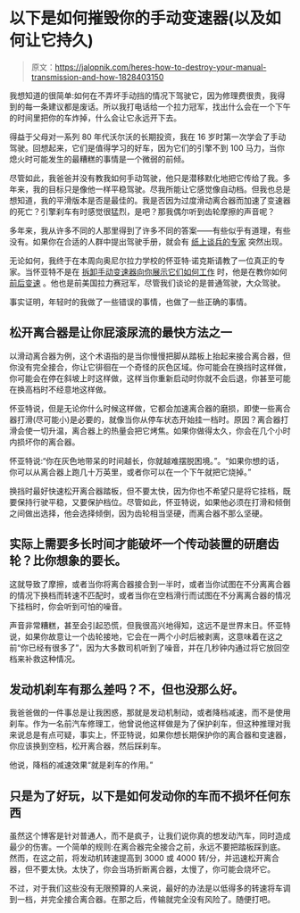 # 以下是如何摧毁你的手动变速器(以及如何让它持久)

> 原文：<https://jalopnik.com/heres-how-to-destroy-your-manual-transmission-and-how-1828403150>

我想知道的很简单:如何在不弄坏手动挡的情况下驾驶它，因为修理费很贵，我得到的每一条建议都是废话。所以我打电话给一个拉力冠军，找出什么会在一个下午的时间里把你的车炸掉，什么会让它永远开下去。



得益于父母对一系列 80 年代沃尔沃的长期投资，我在 16 岁时第一次学会了手动驾驶。回想起来，它们是值得学习的好车，因为它们的引擎不到 100 马力，当你熄火时可能发生的最糟糕的事情是一个微弱的前倾。

尽管如此，我爸爸并没有教我如何手动驾驶，他只是潜移默化地把它传给了我。多年来，我的目标只是像他一样平稳驾驶。尽我所能让它感觉像自动档。但我也总是想知道，我的平滑版本是否是最佳的。我是否因为过度滑动离合器而加速了变速器的死亡？引擎刹车有时感觉很猛烈，是吧？那我偶尔听到齿轮摩擦的声音呢？

多年来，我从许多不同的人那里得到了许多不同的答案——有些似乎有道理，有些没有。如果你在合适的人群中提出驾驶手册，就会有 [纸上谈兵的专家](https://jalopnik.com/learn-how-to-drive-stick-in-five-minutes-1723451535) 突然出现。

无论如何，我终于在本周向奥尼尔拉力学校的怀亚特·诺克斯请教了一位真正的专家。当怀亚特不是在 [拆卸手动变速器向你展示它们如何工作](https://jalopnik.com/heres-the-difference-between-a-200-transmission-and-a-1825044574) 时，他是在教你如何 [前后变速](https://jalopnik.com/how-to-shift-without-the-clutch-and-when-its-better-tha-1792411840) 。他也是前美国拉力赛冠军，尽管我们谈论的是普通驾驶，大众驾驶。

事实证明，年轻时的我做了一些错误的事情，也做了一些正确的事情。

## 松开离合器是让你屁滚尿流的最快方法之一

以滑动离合器为例，这个术语指的是当你慢慢把脚从踏板上抬起来接合离合器，但你没有完全接合，你让它徘徊在一个奇怪的灰色区域。你可能会在换挡时这样做，你可能会在停在斜坡上时这样做，这样当你重新启动时你就不会后退，你甚至可能在换高档时不经意地这样做。

怀亚特说，但是无论你什么时候这样做，它都会加速离合器的磨损，即使一些离合器打滑(尽可能小)是必要的，就像当你从停车状态开始挂一档时。原因？离合器打滑会使一切升温，离合器上的热量会把它烤焦。如果你做得太久，你会在几个小时内损坏你的离合器。

怀亚特说:“你在灰色地带呆的时间越长，你就越难摆脱困境。”。“如果你想的话，你可以从离合器上跑几十万英里，或者你可以在一个下午就把它烧掉。”

换挡时最好快速松开离合器踏板，但不要太快，因为你也不希望只是将它挂档，既要保持行驶平稳，又要保护档位。尽管如此，怀亚特说，如果他必须在打滑和倾倒之间做出选择，他会选择倾倒，因为齿轮相当坚硬，而离合器不那么坚硬。

## 实际上需要多长时间才能破坏一个传动装置的研磨齿轮？比你想象的要长。

这就导致了摩擦，或者当你将离合器接合到一半时，或者当你试图在不分离离合器的情况下换档而转速不匹配时，或者当你在空档滑行而试图在不分离离合器的情况下挂档时，你会听到可怕的噪音。

声音非常糟糕，甚至会引起恐慌，但我很高兴地得知，这远不是世界末日。怀亚特说，如果你故意让一个齿轮接地，它会在一两个小时后被剥离，这意味着在这之前“你已经有很多了”，因为大多数司机听到了噪音，并在几秒钟内通过将它放回空档来补救这种情况。

## 发动机刹车有那么差吗？不，但也没那么好。

我爸爸做的一件事总是让我困惑，那就是发动机制动，或者降档减速，而不是使用刹车。作为一名前汽车修理工，他曾说他这样做是为了保护刹车，但这种推理对我来说总是有点可疑，事实上，怀亚特说，如果你想长期保护你的离合器和变速器，你应该换到空档，松开离合器，然后踩刹车。

他说，降档的减速效果“就是刹车的作用。”

## 只是为了好玩，以下是如何发动你的车而不损坏任何东西

虽然这个博客是针对普通人，而不是疯子，让我们说你真的想发动汽车，同时造成最少的伤害。一个简单的规则:在离合器完全接合之前，永远不要把踏板踩到底。然而，在这之前，将发动机转速提高到 3000 或 4000 转/分，并迅速松开离合器，但不要太快。太快了，你会当场折断离合器，太慢了，你可能会烧坏它。

不过，对于我们这些没有无限预算的人来说，最好的办法是以低得多的转速将车调到一档，并完全接合离合器。在那之后，传输就完全没有风险了。随便打吧。